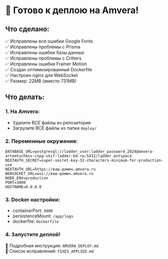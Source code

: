 # 🚀 Готово к деплою на Amvera!

## Что сделано:
✅ Исправлены все ошибки Google Fonts  
✅ Исправлены проблемы с Prisma  
✅ Исправлены ошибки базы данных  
✅ Исправлены проблемы с Critters  
✅ Исправлены ошибки Framer Motion  
✅ Создан оптимизированный Dockerfile  
✅ Настроен nginx для WebSocket  
✅ Размер: 22MB (вместо 731MB)  

## Что делать:

### 1. На Amvera:
- Удалите ВСЕ файлы из репозитория
- Загрузите ВСЕ файлы из папки `deploy/`

### 2. Переменные окружения:
```
DATABASE_URL=postgresql://ladder_user:ladder_password_2024@amvera-artemtuchkov-cnpg-skif-ladder-bd-rw:5432/ladder_entspace
NEXTAUTH_SECRET=super-secret-key-32-characters-minimum-for-production-use
NEXTAUTH_URL=https://ваш-домен.amvera.ru
WEBSOCKET_URL=wss://ваш-домен.amvera.ru
NODE_ENV=production
PORT=3000
HOSTNAME=0.0.0.0
```

### 3. Docker настройки:
- containerPort: `3000`
- persistenceMount: `/app/logs`
- dockerfile: `Dockerfile`

### 4. Запустите деплой!

📖 Подробная инструкция: `AMVERA_DEPLOY.md`  
🔧 Список исправлений: `FIXES_APPLIED.md` 